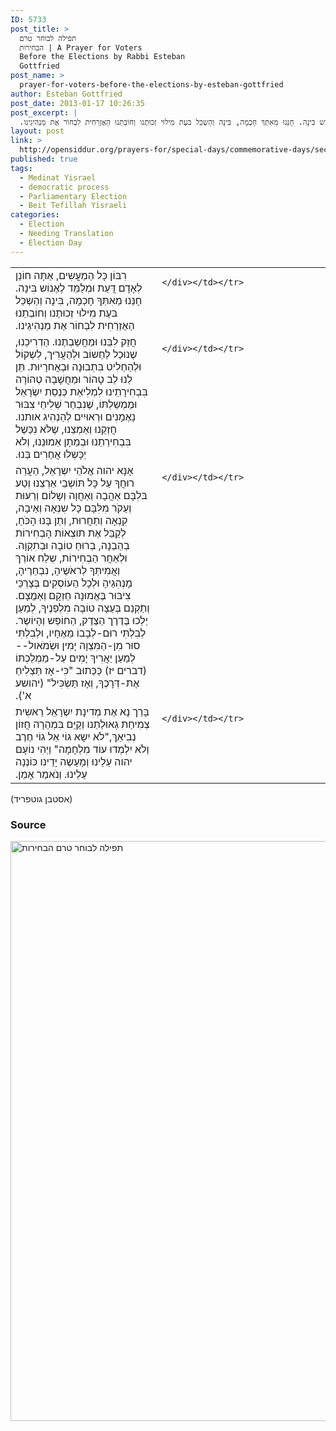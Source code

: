 ```yaml
---
ID: 5733
post_title: >
  תפילה לבוחר טרם
  הבחירות | A Prayer for Voters
  Before the Elections by Rabbi Esteban
  Gottfried
post_name: >
  prayer-for-voters-before-the-elections-by-esteban-gottfried
author: Esteban Gottfried
post_date: 2013-01-17 10:26:35
post_excerpt: |
  רִבּוֹן כָּל הַמַעֳשִים, אַתָּה חוֹנֵן לְאָדָם דֲּעַת וּמְלַמֵּד לֶאֶנוֹש בִּינָה. חָנֵּנוּ מֵאִתְּךָ חָכְמָה, בִּינָה וְהַשְכֵּל בּעֶת מִילוּי זְכוּתֶנו וְחוֹבַתֵנוּ הַאֶזְרַחִית לִבְחוֹר אֶת מַנְהִיגֵינו.‏
layout: post
link: >
  http://opensiddur.org/prayers-for/special-days/commemorative-days/secular-national/election-day/prayer-for-voters-before-the-elections-by-esteban-gottfried/
published: true
tags:
  - Medinat Yisrael
  - democratic process
  - Parliamentary Election
  - Beit Tefillah Yisraeli
categories:
  - Election
  - Needing Translation
  - Election Day
---
```



<table style="margin-left: auto;margin-right: auto;">
<tbody>
<tr>
<td style="vertical-align:top;" width="46%">
<div class="liturgy"><span lang="he">
רִבּוֹן כָּל הַמַעֳשִים, אַתָּה חוֹנֵן לְאָדָם דֲּעַת וּמְלַמֵּד לֶאֶנוֹש בִּינָה. חָנֵּנוּ מֵאִתְּךָ חָכְמָה, בִּינָה וְהַשְכֵּל בּעֶת מִילוּי זְכוּתֶנו וְחוֹבַתֵנוּ הַאֶזְרַחִית לִבְחוֹר אֶת מַנְהִיגֵינו.‏
</span></div></td>
 
<td style="vertical-align:top;" width="53%"><div class="english">

	</div></td></tr>
<tr><td style="vertical-align:top;" width="46%"><div class="liturgy"><span lang="he">
חֲזֵק לִבֵּנוּ וּמַחֲשַבְתֶנוּ. הַדְרִיכֵנוּ, שֶנוּכַל לַחַשוֹב וּלְהַעֲרִיך, לִשְקוֹל וּלְהַחְלִיט בִּתְבוּנָה וּבְאֲחרָיוּת. תֵּן לַנוּ לֵב טָהוֹר וּמַחֲשָׁבָה טְהוֹרָה בִּבְחִירָתֵינוּ לִמְלִיאַת כְּנֶסֵת יִשְׂרָאֵל וּמֶמְשַלְתּוֹ, שֶׁנִבְחַר שְׁלִיחֵי צִבּוּר נֵאֶמָנִים וּרְאוּיִים לְהַנְהִיג אותנו. חֲזְקֵנוּ וְאַמְצֵנוּ, שֶלֹּא נִכַּשֶל בִּבְחִירַתֵנוּ וּבְמַתָן אֵמוּנֵנוּ, וְלֹא יְכָּשְלוּ אֲחֶרִים בַּנוּ.‏
</span></div></td>
 
<td style="vertical-align:top;" width="53%"><div class="english">

	</div></td></tr>
<tr><td style="vertical-align:top;" width="46%"><div class="liturgy"><span lang="he">
אָנָּא יהוה אֱלֹהֵי יִשְרָאֵל, הַעֲרֵה רוּחֲךָ עַל כָּל תּוֹשְבֵי אַרְצֵנוּ וְטַע בּלִבָּם אַהֲבָה וְאַחֲוָה וְשָלוֹם וְרֵעּוּת וְעַקֹר מִלִּבָּם כָּל שִנְאָה וְאֵיבָה, קִנְאָה וְתַחֲרוּת, וְתֵן בָּנוּ הָכֹּחַ, לְקַבֵּל אֶת תוצְאוֹת הָבְחִירוֹת בְהַבַנָה, בְרוּחַ טוֹבָה וּבְתִקְוָה.
וּלְאַחֲר הַבְחִירוֹת, שְלַח אוֹרְךּ וְאֲמִיתְּךָ לְראֹשֶיהָ, נִבְחַרֶיהָ, מָנְהִגַיהָ וּלְכָל הַעוֹסְקִים בְּצָרְכֵּי צִיבּוּר בֶּאֱמוּנָה חַזְקָם וְאַמֱצָם. וְתַקְנֵם בְּעֵצָה טוֹבָה מִלְפַנֶיךָ, לְמַעַן יְלְכוּ בֶּדֶרֶך הַצֶדֶק, הַחוֹפֵש וְהָיוֹשֶר. לְבִלְתִּי רוּם-לְבָבוֹ מֵאֶחָיו, וּלְבִלְתִּי סוּר מִן-הַמִּצְוָה יָמִין וּשְׂמֹאול--לְמַעַן יַאֲרִיךְ יָמִים עַל-מַמְלַכְתּוֹ (דברים יז) כַּכַּתוּב "כִּי-אָז תַּצְלִיחַ אֶת-דְּרָכֶךָ, וְאָז תַּשְׂכִּיל" (יהושע א').‏
</span></div></td>
 
<td style="vertical-align:top;" width="53%"><div class="english">

	</div></td></tr>
<tr><td style="vertical-align:top;" width="46%"><div class="liturgy"><span lang="he">
בָּרֵך נָא אֶת מְדִינָת יִשְרָאֵל רֵאשִית צְמִיחַת גְאוּלַתֵנו וְקַיֵּם בִּמְהֵרָה חֲזוֹן נְבִיאֵךּ,"לֹא יִשָא גוֹי אֵל גוֹי חֶרֶב וְלֹא יִלְמְדוּ עוֹד מִלְחָמָה" וַיְהִי נוֹעָם יהוה עַלֵינוּ וְמָעַשֶה יָדֵינו כּוֹנְנָה עַלֵינוּ. וְנֹאמַר אָמֵן.‏
</span></div></td>
 
<td style="vertical-align:top;" width="53%"><div class="english">

	</div></td></tr>
</tbody>
</tbody></tbody></tbody></table>

(אסטבן גוטפריד)

<h3>Source</h3>
<a href="http://opensiddur.org/wp-content/uploads/2013/01/תפילה-לבוחר-טרם-הבחירות.jpg"><img src="http://opensiddur.org/wp-content/uploads/2013/01/תפילה-לבוחר-טרם-הבחירות-706x1024.jpg" alt="תפילה לבוחר טרם הבחירות" width="640" height="928" class="alignleft size-large wp-image-5734" /></a>